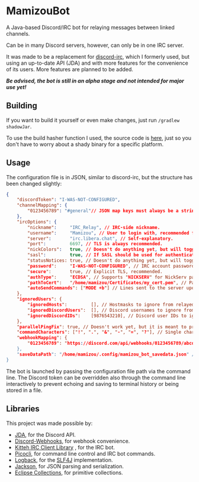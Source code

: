 # MamizouBot

A Java-based Discord/IRC bot for relaying messages between linked channels.

Can be in many Discord servers, however, can only be in one IRC server.

It was made to be a replacement for [discord-irc](https://github.com/reactiflux/discord-irc), which I formerly used, but using an up-to-date API (JDA) and with more features for the convenience of its users. More features are planned to be added.

***Be advised, the bot is still in an alpha stage and not intended for major use yet!***

## Building

If you want to build it yourself or even make changes, just run `/gradlew shadowJar`.

To use the build hasher function I used, the source code is [here](https://gist.github.com/UFFR/cf4304250bf42f0d1a58c3003c9bce5b), just so you don't have to worry about a shady binary for a specific platform.

## Usage

The configuration file is in JSON, similar to discord-irc, but the structure has been changed slightly:

```json
{
    "discordToken": "I-WAS-NOT-CONFIGURED",
    "channelMapping": {
        "0123456789": "#general"// JSON map keys must always be a string.
    },
    "ircOptions": {
        "nickname":     "IRC_Relay", // IRC-side nickname.
        "username":     "Mamizou", // User to login with, recommended for convenience with services.
        "server":       "irc.libera.chat", // Self-explanatory.
        "port":         6697, // TLS is always recommended.
        "nickColors":   true, // Doesn't do anything yet, but will toggle whether or not on IRC-side should names be given colors.
        "sasl":         true, // If SASL should be used for authentication, recommended.
        "statusNotices: true, // Doesn't do anything yet, but will toggle sending updates on non-message events.
        "password":     "I-WAS-NOT-CONFIGURED", // IRC account password, for PLAIN or NickServ based authentication.
        "secure":       true, // Explicit TLS, recommended.
        "authType":     "ECDSA", // Supports "NICKSERV" for NickServ password authentication, "PLAIN" for SASL password authentication, "EXTERNAL" for client TLS authentication with SASL, and "ECDSA" for SASL authentication with the ECDSA-NIST256p-CHALLENGE mechanism. P-256 keys must be in unencrypted, PKCS8 format, if yours isn't, you can convert it with OpenSSL.
        "pathToCert":   "/home/mamizou/Certificates/my_cert.pem", // Path to either the TLS certificate or P-256 key, depending on settings.
        "autoSendCommands": ["MODE +b"] // Lines sent to the server upon connection
    },
    "ignoredUsers": {
        "ignoredHosts":         [], // Hostmasks to ignore from relayed messages, must be exact matches, unfortunately.
        "ignoredDiscordUsers":  [], // Discord usernames to ignore from relaying.
        "ignoredDiscordIDs":    [9876543210], // Discord user IDs to ignore from relaying. More reliable than usernames.
    },
    "parallelPingFix": true, // Doesn't work yet, but it is meant to prevent pinging yourself if you happen to be in the IRC and Discord at the same time.
    "commandCharacters": ["!", ".", "&", "-", "=", "?"], // Single characters that might indicate the message was a command and not a proper message. Doesn't do anything yet.
    "webhookMapping": {
        "0123456789": "https://discord.com/api/webhooks/0123456789/abcdef" // Mapping Discord channels to webhooks so relayed messages can be formatted better.
    },
    "saveDataPath": "/home/mamizou/.config/mamizou_bot_savedata.json" // Path for saving configuration data, not finished yet.
}
```

The bot is launched by passing the configuration file path via the command line. The Discord token can be overridden also through the command line interactively to prevent echoing and saving to terminal history or being stored in a file.

## Libraries

This project was made possible by:

- [JDA](https://github.com/discord-jda/JDA), for the Discord API.
- [Discord-Webhooks](https://github.com/MinnDevelopment/discord-webhooks), for webhook convenience.
- [Kitteh IRC Client Library](https://github.com/KittehOrg/KittehIRCClientLib) , for the IRC bot.
- [Picocli](https://picocli.info/), for command line control and IRC bot commands.
- [Logback](https://logback.qos.ch/), for the [SLF4J](https://www.slf4j.org/) implementation.
- [Jackson](https://github.com/FasterXML/jackson), for JSON parsing and serialization.
- [Eclipse Collections](https://github.com/eclipse/eclipse-collections), for primitive collections.
